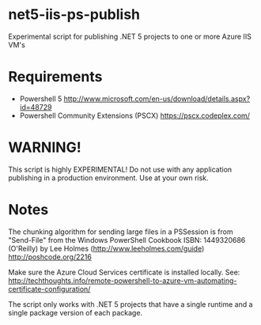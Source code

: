 # net5-iis-ps-publish
Experimental script for publishing .NET 5 projects to one or more Azure IIS VM's
# Requirements
- Powershell 5 http://www.microsoft.com/en-us/download/details.aspx?id=48729
- Powershell Community Extensions (PSCX) https://pscx.codeplex.com/

# WARNING!
This script is highly EXPERIMENTAL! Do not use with any application publishing in a production environment. Use at your own risk.

# Notes
The chunking algorithm for sending large files in a PSSession is from "Send-File" from the Windows PowerShell Cookbook ISBN: 1449320686 (O'Reilly) by Lee Holmes (http://www.leeholmes.com/guide) http://poshcode.org/2216

Make sure the Azure Cloud Services certificate is installed locally. See: http://techthoughts.info/remote-powershell-to-azure-vm-automating-certificate-configuration/

The script only works with .NET 5 projects that have a single runtime and a single package version of each package.
